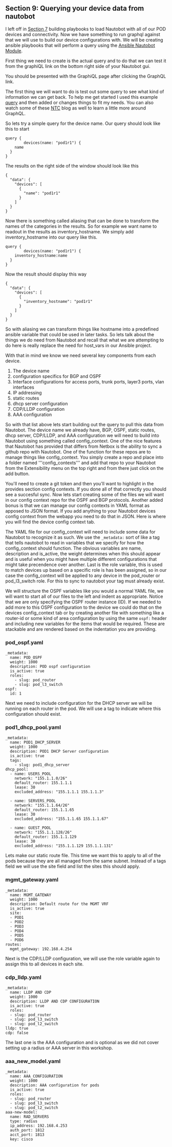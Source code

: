 ## Section 9: Querying your device data from nautobot
I left off in [Section 7](https://www.workshop.ansible-lab.com/section7-nautobot.html) building playbooks to load Nautobot with all of our POD devices and connectivity. Now we have something to run graphql against that we will use to build our device configurations with. We will be creating ansible playbooks that will perform a query using the [Ansible Nautobot Module](https://nautobot-ansible.readthedocs.io/en/latest/).

First thing we need to create is the actual query and to do that we can test it from the graphiQL link on the bottom right side of your Nautobot gui. 
<img src="/assets/images/nautobot_graphql_1.png" alt="">

You should be presented with the GraphiQL page after clicking the GraphQL link.
<img src="/assets/images/nautobot_graphql_2.png" alt="">

The first thing we will want to do is test out some query to see what kind of information we can get back. To help me get started I used this example [query](https://github.com/nautobot/nautobot-plugin-golden-config/blob/develop/docs/navigating-sot-agg.md) and then added or changes things to fit my needs. You can also watch some of these [NTC](https://blog.networktocode.com/post/leveraging-the-power-of-graphql-with-nautobot/) blog as well to learn a little more around GraphQL. 

So lets try a  simple query for the device name. Our query should look like this to start
```
query {
        devices(name: "pod1r1") {
    name
  }
}
```
The results on the right side of the window should look like this 
```
{
  "data": {
    "devices": [
      {
        "name": "pod1r1"
      }
    ]
  }
}
```
Now there is something called aliasing that can be done to transform the names of the categories in the results. So for example we want name to readout in the results as inventory_hostname. We simply add inventory_hostname into our query like this.
```
query {
        devices(name: "pod1r1") {
    inventory_hostname:name
  }
}
```
Now the result should display this way
```
{
  "data": {
    "devices": [
      {
        "inventory_hostname": "pod1r1"
      }
    ]
  }
}
```
So with aliasing we can transform things like hostname into a predefined ansible variable that could be used in later tasks. So lets talk about the things we do need from Nautobot and recall that what we are attempting to do here is really replace the need for host_vars in our Ansible project. 

With that in mind we know we need several key components from each device. 
1. The device name
2. configuration specifics for BGP and OSPF
3. Interface configurations for access ports, trunk ports, layer3 ports, vlan interfaces
4. IP addressing
5. static routes
6. dhcp server configuration
7. CDP/LLDP configuration
8. AAA configuration

So with that list above lets start building out the query to pull this data from Nautobot. The device name we already have, BGP, OSPF, static routes, dhcp server, CDP/LLDP, and AAA configuration we will need to build into Nautobot using something called config_context. One of the nice features that Nautobot has provided that differs from Netbox is the ability to sync a github repo with Nautobot. One of the function for these repos are to manage things like config_context. You simply create a repo and place into a folder named '''config_contexts''' and add that repo to your Nautobot from the Extensibility menu on the top right and from there just click on the add button.
<img src="/assets/images/nautobot_git_1.png" alt="">
<img src="/assets/images/nautobot_git_2.png" alt="">
<img src="/assets/images/nautobot_git_3.png" alt="">

You'll need to create a git token and then you'll want to highlight in the provides section config contexts. If you done all of that correctly you should see a succesful sync. Now lets start creating some of the files we will want in our config context repo for the OSPF and BGP protocols. Another added bonus is that we can manage our config contexts in YAML format as apposed to JSON format. If you add anything to your Nautobot devices config context from the webapp you need to do that in JSON. Here is where you will find the device config context tab.
<img src="/assets/images/nautobot_config_context_1.png" alt="">

The YAML file for our config_context will need to include some data for Nautobot to recognize it as such.  We use the ```_metadata:``` sort of like a tag that tells nautobot to read in variables that we specify for how the config_context should function. The obvious variables are name, description and is_active, the weight determines when this should appear and is useful when you might have multiple different configurations that might take precendence over another. Last is the role variable, this is used to match devices up based on a specific role is has been assigned, so in our case the config_context will be applied to any device in the pod_router or pod_l3_switch role. For this to sync to nautobot your tag must already exist. 

We will structure the OSPF variables like you would a normal YAML file, we will want to start all of our files to the left and indent as appropriate. Notice that we are only specifying the OSPF router instance (ID). If we needed to add more to this OSPF configuration to the device we could do that on the devices config_context tab or by creating another file with something like a router-id or some kind of area configuration by using the same ```ospf:``` header and including new variables for the items that would be required. These are stackable and are rendered based on the indentation you are providing. 

### pod_ospf.yaml
```
_metadata:
  name: POD_OSPF
  weight: 1000
  description: POD ospf configuration
  is_active: true
  roles:
    - slug: pod_router
    - slug: pod_l3_switch
ospf:
  id: 1
```

Next we need to include configuration for the DHCP server we will be running on each router in the pod. We will use a tag to indicate where this configuration should exist. 

### pod1_dhcp_pool.yaml
```
_metadata:
  name: POD1_DHCP_SERVER
  weight: 1000
  description: POD1 DHCP Server configuration
  is_active: true
  tags:
    - slug: pod1_dhcp_server
dhcp_pool:
  - name: USERS_POOL
    network: "155.1.1.0/26"
    default_router: 155.1.1.1
    lease: 30
    excluded_address: "155.1.1.1 155.1.1.3"

  - name: SERVERS_POOL
    network: "155.1.1.64/26"
    default_router: 155.1.1.65
    lease: 30
    excluded_address: "155.1.1.65 155.1.1.67"

  - name: GUEST_POOL
    network: "155.1.1.128/26"
    default_router: 155.1.1.129
    lease: 30
    excluded_address: "155.1.1.129 155.1.1.131"
```

Lets make our static route file. This time we want this to apply to all of the pods because they are all managed from the same subnet. Instead of a tags field we will use the site field and list the sites this should apply. 

### mgmt_gateway.yaml
```
_metadata:
  name: MGMT_GATEWAY
  weight: 1000
  description: Default route for the MGMT VRF
  is_active: true
  site:
  - POD1
  - POD2
  - POD3
  - POD4
  - POD5
  - POD6
routes:  
  mgmt_gateway: 192.168.4.254
```

Next is the CDP/LLDP configuration, we will use the role variable again to assign this to all devices in each site.

### cdp_lldp.yaml
```
_metadata:
  name: LLDP AND CDP
  weight: 1000
  description: LLDP AND CDP CONFIGURATION 
  is_active: true
  roles:
  - slug: pod_router
  - slug: pod_l3_switch
  - slug: pod_l2_switch
lldp: true
cdp: false 
```

The last one is the AAA configuration and is optional as we did not cover setting up a radius or AAA server in this workshop.

### aaa_new_model.yaml
```
_metadata:
  name: AAA_CONFIGURATION
  weight: 1000
  description: AAA configuration for pods
  is_active: true
  roles:
  - slug: pod_router
  - slug: pod_l3_switch
  - slug: pod_l2_switch
aaa-new-model:
  name: RAD_SERVERS
  type: radius
  ip_address: 192.168.4.253
  auth_port: 1812
  acct_port: 1813
  key: cisco
```